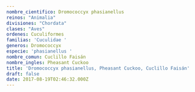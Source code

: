 ```yaml
---
nombre_cientifico: Dromococcyx phasianellus
reinos: "Animalia"
divisiones: "Chordata"
clases: "Aves"
ordenes: Cuculiformes
familias: 'Cuculidae '
generos: Dromococcyx
especie: 'phasianellus '
nombre_comun: Cuclillo Faisán
nombre_ingles: Pheasant Cuckoo
title: 'Dromococcyx phasianellus, Pheasant Cuckoo, Cuclillo Faisán'
draft: false
date: 2017-08-19T02:46:32.000Z
---
```


